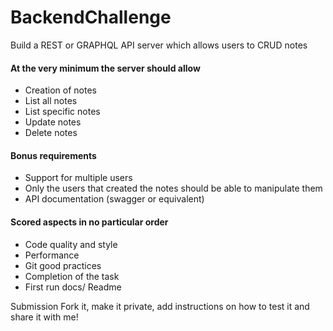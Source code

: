 # BackendChallenge
Build a REST or GRAPHQL API server which allows users to CRUD notes   
#### At the very minimum the server should allow   
* Creation of notes
* List all notes
* List specific notes
* Update notes
* Delete notes

#### Bonus requirements
* Support for multiple users
* Only the users that created the notes should be able to manipulate them
* API documentation (swagger or equivalent)

#### Scored aspects in no particular order
* Code quality and style
* Performance
* Git good practices
* Completion of the task
* First run docs/ Readme

Submission
Fork it, make it private, add instructions on how to test it and share it with me!
